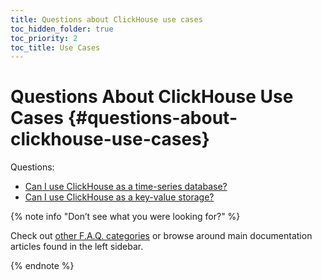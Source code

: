 ```yaml
---
title: Questions about ClickHouse use cases
toc_hidden_folder: true
toc_priority: 2
toc_title: Use Cases
---
```


# Questions About ClickHouse Use Cases {#questions-about-clickhouse-use-cases}

Questions:

-   [Can I use ClickHouse as a time-series database?](../../faq/use-cases/time-series.md)
-   [Can I use ClickHouse as a key-value storage?](../../faq/use-cases/key-value.md)

{% note info "Don’t see what you were looking for?" %}

Check out [other F.A.Q. categories](../../faq/index.md) or browse around main documentation articles found in the left sidebar.

{% endnote %}


